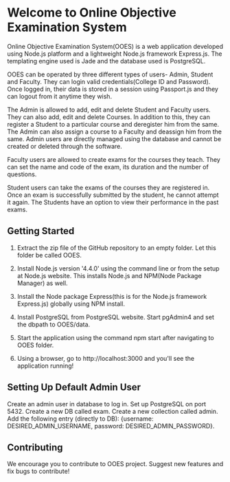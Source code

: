# Welcome to Online Objective Examination System

Online Objective Examination System(OOES) is a web application developed using Node.js platform and a lightweight Node.js framework Express.js. The templating engine used is Jade and the database used is PostgreSQL.

OOES can be operated by three different types of users- Admin, Student and Faculty. They can login valid credentials(College ID and Password). Once logged in, their data is stored in a session using Passport.js and they can logout from it anytime they wish.

The Admin is allowed to add, edit and delete Student and Faculty users. They can also add, edit and delete Courses. In addition to this, they can register a Student to a particular course and deregister him from the same. The Admin can also assign a course to a Faculty and deassign him from the same. Admin users are directly managed using the database and cannot be created or deleted through the software.

Faculty users are allowed to create exams for the courses they teach. They can set the name and code of the exam, its duration and the number of questions.

Student users can take the exams of the courses they are registered in. Once an exam is successfully submitted by the student, he cannot attempt it again. The Students have an option to view their performance in the past exams.

## Getting Started

1. Extract the zip file of the GitHub repository to an empty folder. Let this folder be called OOES.

2. Install Node.js version '4.4.0' using the command line or from the setup at Node.js website. This installs Node.js and NPM(Node Package Manager) as well.

3. Install the Node package Express(this is for the Node.js framework Express.js) globally using NPM install.

4. Install PostgreSQL from PostgreSQL website. Start pgAdmin4 and set the dbpath to OOES/data.

5. Start the application using the command npm start after navigating to OOES folder.

6. Using a browser, go to http://localhost:3000 and you'll see the application running!

## Setting Up Default Admin User

Create an admin user in database to log in. Set up PostgreSQL on port 5432. Create a new DB called exam. Create a new collection called admin. Add the following entry (directly to DB):
{username: DESIRED_ADMIN_USERNAME, password: DESIRED_ADMIN_PASSWORD}.

## Contributing

We encourage you to contribute to OOES project. Suggest new features and fix bugs to contribute!
